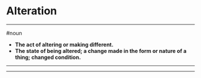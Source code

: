 # Alteration
---
#noun
- **The act of altering or making different.**
- **The state of being altered; a change made in the form or nature of a thing; changed condition.**
---
---
